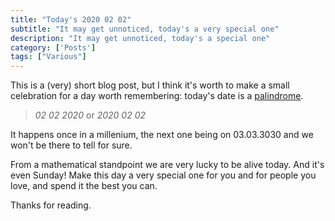 ```yaml
---
title: "Today's 2020 02 02"
subtitle: "It may get unnoticed, today's a very special one"
description: "It may get unnoticed, today's a special one"
category: ['Posts']
tags: ["Various"]
---
```


This is a (very) short blog post, but I think it's worth to make a small celebration for a day worth remembering: today's date is a [palindrome](https://en.wikipedia.org/wiki/Palindrome).

> *02 02 2020* or *2020 02 02*

It happens once in a millenium, the next one being on 03.03.3030 and we won't be there to tell for sure.

From a mathematical standpoint we are very lucky to be alive today. And it's even Sunday! Make this day a very special one for you and for people you love, and spend it the best you can.

Thanks for reading.



